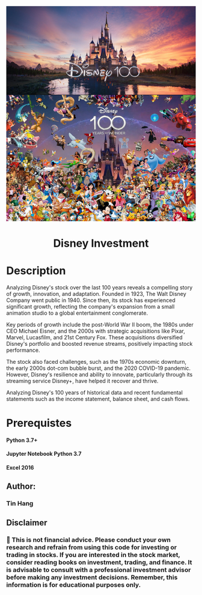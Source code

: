 <div style="text-align: center;">
    <img src="Disney100Years.PNG">
</div>

<h1 align="center">Disney Investment</h1>

# Description
Analyzing Disney's stock over the last 100 years reveals a compelling story of growth, innovation, and adaptation. Founded in 1923, The Walt Disney Company went public in 1940. Since then, its stock has experienced significant growth, reflecting the company's expansion from a small animation studio to a global entertainment conglomerate.

Key periods of growth include the post-World War II boom, the 1980s under CEO Michael Eisner, and the 2000s with strategic acquisitions like Pixar, Marvel, Lucasfilm, and 21st Century Fox. These acquisitions diversified Disney's portfolio and boosted revenue streams, positively impacting stock performance.

The stock also faced challenges, such as the 1970s economic downturn, the early 2000s dot-com bubble burst, and the 2020 COVID-19 pandemic. However, Disney's resilience and ability to innovate, particularly through its streaming service Disney+, have helped it recover and thrive.  

Analyzing Disney's 100 years of historical data and recent fundamental statements such as the income statement, balance sheet, and cash flows.

# Prerequistes

#### Python 3.7+

#### Jupyter Notebook Python 3.7  

#### Excel 2016

## Author:  
### Tin Hang  

## Disclaimer
### 🔴 This is not financial advice. Please conduct your own research and refrain from using this code for investing or trading in stocks. If you are interested in the stock market, consider reading books on investment, trading, and finance. It is advisable to consult with a professional investment advisor before making any investment decisions. Remember, this information is for educational purposes only.    
